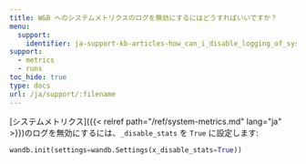 ```yaml
---
title: W&B へのシステムメトリクスのログを無効にするにはどうすればいいですか？
menu:
  support:
    identifier: ja-support-kb-articles-how_can_i_disable_logging_of_system_metrics_to_wb
support:
  - metrics
  - runs
toc_hide: true
type: docs
url: /ja/support/:filename
---
```

[システムメトリクス]({{< relref path="/ref/system-metrics.md" lang="ja" >}})のログを無効にするには、`_disable_stats` を `True` に設定します:

```python
wandb.init(settings=wandb.Settings(x_disable_stats=True))
```